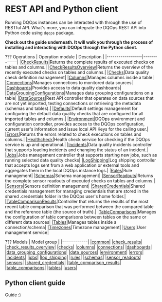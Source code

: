 # REST API and Python client

Running DQOps instances can be interacted with through the use of RESTful API.
What's more, you can integrate the DQOps REST API into Python code using `dqops` package.

**Check out the guide underneath. It will walk you through the process of installing and interacting with DQOps through the Python client.**

??? Operations
    | Operation module | Description |
    |------------------|-------------|
    |[CheckResults](operations/check_results.md)|Returns the complete results of executed checks on tables and columns.|
    |[CheckResultsOverview](operations/check_results_overview.md)|Returns the overview of the recently executed checks on tables and columns.|
    |[Checks](operations/checks.md)|Data quality check definition management|
    |[Columns](operations/columns.md)|Manages columns inside a table|
    |[Connections](operations/connections.md)|Manages connections to monitored data sources|
    |[Dashboards](operations/dashboards.md)|Provides access to data quality dashboards|
    |[DataGroupingConfigurations](operations/data_grouping_configurations.md)|Manages data grouping configurations on a table|
    |[DataSources](operations/data_sources.md)|Rest API controller that operates on data sources that are not yet imported, testing connections or retrieving the metadata (schemas and tables).|
    |[Defaults](operations/defaults.md)|Default settings management for configuring the default data quality checks that are configured for all imported tables and columns.|
    |[Environment](operations/environment.md)|DQOps environment and configuration controller, provides access to the DQOps configuration, current user&#x27;s information and issue local API Keys for the calling user.|
    |[Errors](operations/errors.md)|Returns the errors related to check executions on tables and columns.|
    |[Healthcheck](operations/healthcheck.md)|Health check service for checking if the DQOps service is up and operational.|
    |[Incidents](operations/incidents.md)|Data quality incidents controller that supports loading incidents and changing the status of an incident.|
    |[Jobs](operations/jobs.md)|Jobs management controller that supports starting new jobs, such as running selected data quality checks|
    |[LogShipping](operations/log_shipping.md)|Log shipping controller that accepts logs sent from a web application or external tools and aggregates them in the local DQOps instance logs.|
    |[Rules](operations/rules.md)|Rule management|
    |[Schemas](operations/schemas.md)|Schema management|
    |[SensorReadouts](operations/sensor_readouts.md)|Returns the complete sensor readouts of executed checks on tables and columns.|
    |[Sensors](operations/sensors.md)|Sensors definition management|
    |[SharedCredentials](operations/shared_credentials.md)|Shared credentials management for managing credentials that are stored in the shared .credentials folder in the DQOps user&#x27;s home folder.|
    |[TableComparisonResults](operations/table_comparison_results.md)|Controller that returns the results of the most recent table comparison that was performed between the compared table and the reference table (the source of truth).|
    |[TableComparisons](operations/table_comparisons.md)|Manages the configuration of table comparisons between tables on the same or different data sources|
    |[Tables](operations/tables.md)|Manages tables inside a connection/schema|
    |[Timezones](operations/timezones.md)|Timezone management|
    |[Users](operations/users.md)|User management service|
    

??? Models
    | Model group |
    |-------------|
    |[common](models/common.md)|
    |[check_results](models/check_results.md)|
    |[check_results_overview](models/check_results_overview.md)|
    |[checks](models/checks.md)|
    |[columns](models/columns.md)|
    |[connections](models/connections.md)|
    |[dashboards](models/dashboards.md)|
    |[data_grouping_configurations](models/data_grouping_configurations.md)|
    |[data_sources](models/data_sources.md)|
    |[environment](models/environment.md)|
    |[errors](models/errors.md)|
    |[incidents](models/incidents.md)|
    |[jobs](models/jobs.md)|
    |[log_shipping](models/log_shipping.md)|
    |[rules](models/rules.md)|
    |[schemas](models/schemas.md)|
    |[sensor_readouts](models/sensor_readouts.md)|
    |[sensors](models/sensors.md)|
    |[shared_credentials](models/shared_credentials.md)|
    |[table_comparison_results](models/table_comparison_results.md)|
    |[table_comparisons](models/table_comparisons.md)|
    |[tables](models/tables.md)|
    |[users](models/users.md)|
    

## Python client guide

Guide :)
